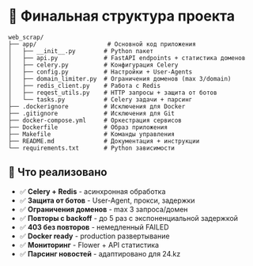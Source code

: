 # 📁 **Финальная структура проекта**

```
web_scrap/
├── app/                    # Основной код приложения
│   ├── __init__.py        # Python пакет
│   ├── api.py             # FastAPI endpoints + статистика доменов
│   ├── celery.py          # Конфигурация Celery
│   ├── config.py          # Настройки + User-Agents
│   ├── domain_limiter.py  # Ограничения доменов (max 3/domain)
│   ├── redis_client.py    # Работа с Redis
│   ├── reqest_utils.py    # HTTP запросы + защита от ботов
│   └── tasks.py           # Celery задачи + парсинг
├── .dockerignore          # Исключения для Docker
├── .gitignore             # Исключения для Git
├── docker-compose.yml     # Оркестрация сервисов
├── Dockerfile             # Образ приложения
├── Makefile               # Команды управления
├── README.md              # Документация + инструкции
└── requirements.txt       # Python зависимости
```

## 🎯 **Что реализовано**
- ✅ **Celery + Redis** - асинхронная обработка
- ✅ **Защита от ботов** - User-Agent, прокси, задержки
- ✅ **Ограничения доменов** - max 3 запроса/домен
- ✅ **Повторы с backoff** - до 5 раз с экспоненциальной задержкой
- ✅ **403 без повторов** - немедленный FAILED
- ✅ **Docker ready** - production развертывание
- ✅ **Мониторинг** - Flower + API статистика
- ✅ **Парсинг новостей** - адаптировано для 24.kz

